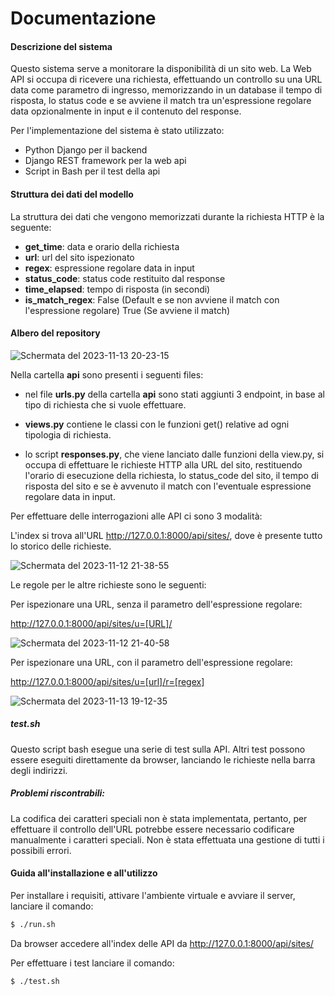 # Documentazione

#### Descrizione del sistema

Questo sistema serve a monitorare la disponibilità di un sito web. La Web API si occupa di ricevere una richiesta, effettuando un controllo su una URL data come parametro di ingresso, memorizzando in un database il tempo di risposta, lo status code e se avviene il match tra un'espressione regolare data opzionalmente in input e il contenuto del response. 

Per l'implementazione del sistema è stato utilizzato:

- Python Django per il backend
- Django REST framework per la web api
- Script in Bash per il test della api



#### Struttura dei dati del modello

La struttura dei dati che vengono memorizzati durante la richiesta HTTP è la seguente:

- **get_time**: data e orario della richiesta
- **url**: url del sito ispezionato
- **regex**: espressione regolare data in input
- **status_code**: status code restituito dal response
- **time_elapsed**: tempo di risposta (in secondi)
- **is_match_regex**: False (Default e se non avviene il match con l'espressione regolare) True (Se avviene il match)

#### Albero del repository

![Schermata del 2023-11-13 20-23-15](https://github.com/jouleffect/Website-Availability/assets/53179989/3836f657-f2a1-49e8-864e-90ada4b7c6cd)


Nella cartella **api** sono presenti i seguenti files: 

- nel file **urls.py** della cartella **api** sono stati aggiunti 3 endpoint, in base al tipo di richiesta che si vuole effettuare.

- **views.py** contiene le classi con le funzioni get() relative ad ogni tipologia di richiesta.

- lo script **responses.py**, che viene lanciato dalle funzioni della view.py, si occupa di effettuare le richieste HTTP alla URL del sito, restituendo l'orario di esecuzione della richiesta, lo status_code del sito, il tempo di risposta del sito e se è avvenuto il match con l'eventuale espressione regolare data in input.


Per effettuare delle interrogazioni alle API ci sono 3 modalità:

L'index si trova all'URL http://127.0.0.1:8000/api/sites/, dove è presente tutto lo storico delle richieste.

![Schermata del 2023-11-12 21-38-55](https://github.com/jouleffect/Website-Availability/assets/53179989/2667b8e3-a8ea-47e0-bc7e-1b75c09ed7e5)

Le regole per le altre richieste sono le seguenti:

Per ispezionare una URL, senza il parametro dell'espressione regolare: 

http://127.0.0.1:8000/api/sites/u=[URL]/

![Schermata del 2023-11-12 21-40-58](https://github.com/jouleffect/Website-Availability/assets/53179989/c0657c2b-6e2b-4cb9-9c8e-4c381fa6b7cf)

Per ispezionare una URL, con il parametro dell'espressione regolare:

http://127.0.0.1:8000/api/sites/u=[url]/r=[regex]

![Schermata del 2023-11-13 19-12-35](https://github.com/jouleffect/Website-Availability/assets/53179989/1fdde6d4-d930-47cb-a71d-bf5f24b0ab5a)

##### test.sh

Questo script bash esegue una serie di test sulla API.
Altri test possono essere eseguiti direttamente da browser, lanciando le richieste nella barra degli indirizzi.

##### Problemi riscontrabili:

La codifica dei caratteri speciali non è stata implementata, pertanto, per effettuare il controllo dell'URL potrebbe essere necessario codificare manualmente i caratteri speciali.
Non è stata effettuata una gestione di tutti i possibili errori.

#### Guida all'installazione e all'utilizzo

Per installare i requisiti, attivare l'ambiente virtuale e avviare il server, lanciare il comando:

```bash
$ ./run.sh
```

Da browser accedere all'index delle API da http://127.0.0.1:8000/api/sites/

Per effettuare i test lanciare il comando:

```bash
$ ./test.sh
```
